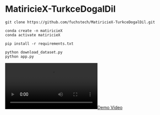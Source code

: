 # MatiricieX-TurkceDogalDil
```
git clone https://github.com/fuchstech/MatiricieX-TurkceDogalDil.git
```
```
conda create -n matiricieX
conda activate matiricieX
```
```
pip install -r requirements.txt
```
```
python download_dataset.py
python app.py
```
[![Demo Video](video.mp4)](video.mp4)
